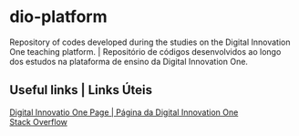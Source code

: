 # dio-platform
Repository of codes developed during the studies on the Digital Innovation One teaching platform. | Repositório de códigos desenvolvidos ao longo dos estudos na plataforma de ensino da Digital Innovation One.

## Useful links | Links Úteis
[Digital Innovatio One Page | Página da Digital Innovation One](https://www.dio.me/en)<br />
[Stack Overflow](https://stackoverflow.com/)
